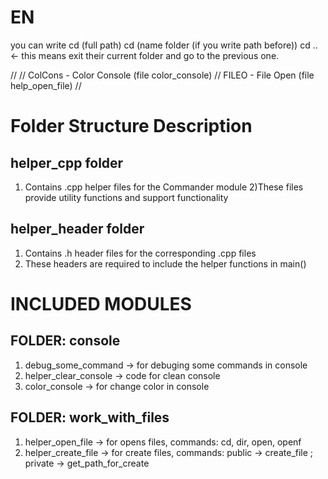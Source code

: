 # EN

you can write 
cd (full path)
cd (name folder (if you write path before))
cd .. <- this means exit their current folder and go to the previous one.

//
// ColCons - Color Console (file color_console)
// FILEO - File Open (file help_open_file)
// 

# Folder Structure Description
## helper_cpp folder
1) Contains .cpp helper files for the Commander module
2)These files provide utility functions and support functionality
## helper_header folder
1) Contains .h header files for the corresponding .cpp files
2) These headers are required to include the helper functions in main()

# INCLUDED MODULES
## FOLDER: console
1) debug_some_command -> for debuging some commands in console
2) helper_clear_console -> code for clean console
3) color_console -> for change color in console
## FOLDER: work_with_files
1) helper_open_file -> for opens files, commands: cd, dir, open, openf
2) helper_create_file -> for create files, commands: public -> create_file ; private -> get_path_for_create